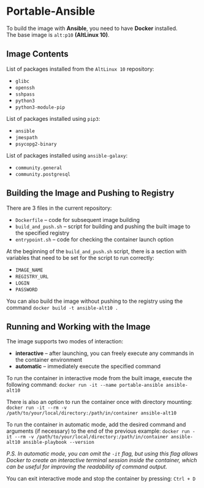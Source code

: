 # Portable-Ansible
To build the image with **Ansible**, you need to have **Docker** installed.  
The base image is `alt:p10` **(AltLinux 10)**.

## Image Contents
List of packages installed from the `AltLinux 10` repository:
- `glibc`
- `openssh`
- `sshpass`
- `python3`
- `python3-module-pip`

List of packages installed using `pip3`:
- `ansible`
- `jmespath`
- `psycopg2-binary`

List of packages installed using `ansible-galaxy`:
- `community.general`
- `community.postgresql`

## Building the Image and Pushing to Registry
There are 3 files in the current repository:
- `Dockerfile` – code for subsequent image building
- `build_and_push.sh` – script for building and pushing the built image to the specified registry
- `entrypoint.sh` – code for checking the container launch option

At the beginning of the `build_and_push.sh` script, there is a section with variables that need to be set for the script to run correctly:
- `IMAGE_NAME`
- `REGISTRY_URL`
- `LOGIN`
- `PASSWORD`

You can also build the image without pushing to the registry using the command `docker build -t ansible-alt10 .`

## Running and Working with the Image
The image supports two modes of interaction:
- **interactive** – after launching, you can freely execute any commands in the container environment
- **automatic** – immediately execute the specified command

To run the container in interactive mode from the built image, execute the following command: `docker run -it --name portable-ansible ansible-alt10`

There is also an option to run the container once with directory mounting:
`docker run -it --rm -v /path/to/your/local/directory:/path/in/container ansible-alt10`

To run the container in automatic mode, add the desired command and arguments (if necessary) to the end of the previous example:
`docker run -it --rm -v /path/to/your/local/directory:/path/in/container ansible-alt10 ansible-playbook --version`

_P.S. In automatic mode, you can omit the `-it` flag, but using this flag allows Docker to create an interactive terminal session inside the container, which can be useful for improving the readability of command output._

You can exit interactive mode and stop the container by pressing: `Ctrl + D`
